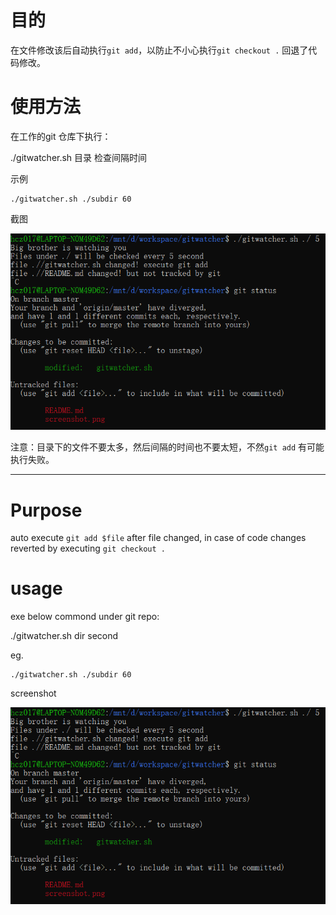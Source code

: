 # 目的

在文件修改该后自动执行`git add`，以防止不小心执行`git checkout .` 回退了代码修改。

# 使用方法

在工作的git 仓库下执行：

./gitwatcher.sh 目录 检查间隔时间

示例
```shell
./gitwatcher.sh ./subdir 60
```

截图

![](./screenshot.png)

注意：目录下的文件不要太多，然后间隔的时间也不要太短，不然`git add` 有可能执行失败。

---

# Purpose

auto execute `git add $file` after file changed, in case of code changes reverted by executing `git checkout .`

# usage

exe below commond under git repo:

./gitwatcher.sh dir second

eg.
```shell
./gitwatcher.sh ./subdir 60
```

screenshot

![](./screenshot.png)